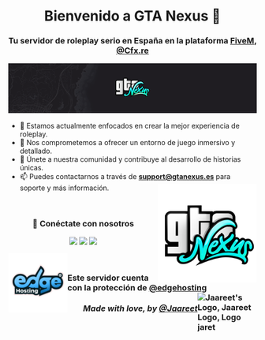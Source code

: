 <h1 align="center">Bienvenido a GTA Nexus 👋</h1>
<h3 align="center">Tu servidor de roleplay serio en España en la plataforma <a href="https://fivem.net/">FiveM</a>, <a href="https://cfx.re/">@Cfx.re</a></h3>

<img src="profile/assets/gtanexus-banner.png" alt="GTA Nexus Banner" />

- 🔭 Estamos actualmente enfocados en crear la mejor experiencia de roleplay.
- 🌱 Nos comprometemos a ofrecer un entorno de juego inmersivo y detallado.
- 🤝 Únete a nuestra comunidad y contribuye al desarrollo de historias únicas.
- 📫 Puedes contactarnos a través de **support@gtanexus.es** para soporte y más información.
<a href="https://discord.gg/gtanexus"><img src="profile/assets/gtanexus-logo.png" alt="GTA Nexus Logo" align="right" width=200/></a>

<br/>
<h3 align="center" > 🤝 Conéctate con nosotros </h3>

<p align="center">

 <div align="center"  class="icons-social">
        <a target="_blank" href="https://www.instagram.com/gtanexuses">
			<img src="https://img.icons8.com/doodle/40/000000/instagram-new--v2.png"></a>
        <a target="_blank" href="https://www.tiktok.com/@gtanexusrp">
			<img src="https://img.icons8.com/color/48/000000/tiktok--v1.png"></a>
        <a target="_blank" href="https://www.gtanexus.es">
			<img src="https://img.icons8.com/fluent/48/000000/domain.png"></a>
      </div>

</p>

<a href="https://discord.gg/68C9QDtWMR"><img src="profile/assets/edgehosting-logo.png" alt="EdgeHosting Logo" align="left" width=120/></a>
<br>
<h3 align="left">
	Este servidor cuenta con la protección de <a href="https://edgehosting.es">@edgehosting</a>
	<img src="https://jaareet.es/img/logo.png" alt="Jaareet's Logo, Jaareet Logo, Logo jaret" width="120" align=right>
	<br><div align=right><h5><b>Made with love</b>, by <a href="https://github.com/jaareet">@Jaareet</a></h5></div>
</h3>
